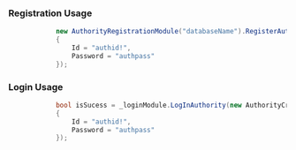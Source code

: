 
### Registration Usage

```csharp
            new AuthorityRegistrationModule("databaseName").RegisterAuthorithy(new AuthorityCredentials
            {
                Id = "authid!",
                Password = "authpass"
            });
```

### Login Usage

```csharp
            bool isSucess = _loginModule.LogInAuthority(new AuthorityCredentials
            {
                Id = "authid!",
                Password = "authpass"
            });
```
